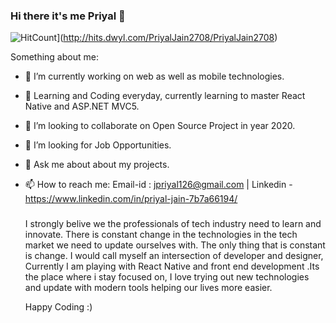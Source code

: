 ### Hi there it's me Priyal 👋 

![HitCount](http://hits.dwyl.com/PriyalJain2708/PriyalJain2708.svg)](http://hits.dwyl.com/PriyalJain2708/PriyalJain2708)

Something about me: 

- 🔭 I’m currently working on web as well as mobile technologies.
- 🌱 Learning and Coding everyday, currently learning to master React Native and ASP.NET MVC5. 
- 👯 I’m looking to collaborate on Open Source Project in year 2020.
- 🤔 I’m looking for Job Opportunities.
- 💬 Ask me about about my projects.
- 📫 How to reach me: Email-id : jpriyal126@gmail.com | Linkedin - https://www.linkedin.com/in/priyal-jain-7b7a66194/

  ###
  
  I strongly belive we the professionals of tech industry need to learn and innovate. There is constant change in the technologies in the tech market we need to update ourselves     with. The only thing that is constant is change. I would call myself an intersection of developer and designer, Currently I am playing with React Native and front end      development .Its the place where i   stay focused on, I love trying out new technologies and update with modern tools helping our lives more easier.
  
  Happy Coding :)
